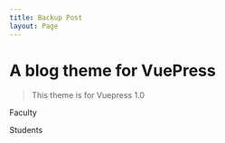 ```yaml
---
title: Backup Post
layout: Page
---
```


# A blog theme for VuePress

> This theme is for Vuepress 1.0

Faculty

Students
